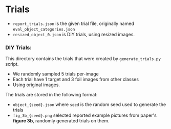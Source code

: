 # Trials
- `report_trials.json` is the given trial file, originally named `eval_object_categories.json`
- `resized_object_0.json` is DIY trials, using resized images.

### DIY Trials:
This directory contains the trials that were created by `generate_trials.py` script.
- We randomly sampled 5 trials per-image
- Each trial have 1 target and 3 foil images from other classes
- Using original images.

The trials are stored in the following format:
- `object_{seed}.json` where `seed` is the random seed used to generate the trials
- `fig_3b_{seed}.png` selected reported example pictures from paper's **figure 3b**, randomly generated trials on them.

